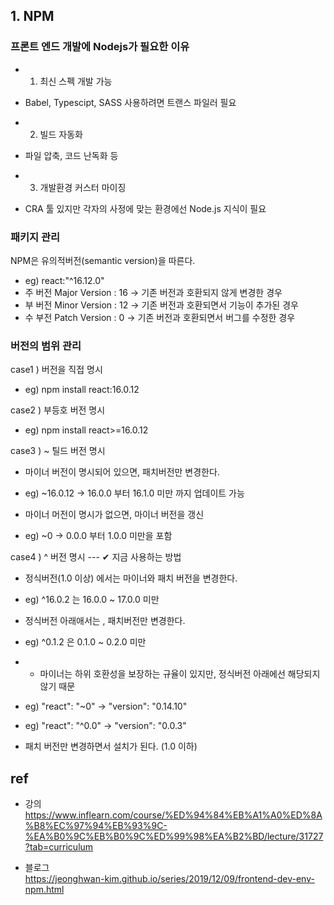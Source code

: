 
## 1. NPM

### 프론트 엔드 개발에 Nodejs가 필요한 이유
- 1. 최신 스펙 개발 가능  
- Babel, Typescipt, SASS 사용하려면 트랜스 파일러 필요  

- 2. 빌드 자동화
- 파일 압축, 코드 난독화 등  

- 3. 개발환경 커스터 마이징  
- CRA 툴 있지만 각자의 사정에 맞는 환경에선 Node.js 지식이 필요  

### 패키지 관리  

NPM은 유의적버전(semantic version)을 따른다.
- eg) react:"^16.12.0"  
- 주 버전 Major Version : 16    -> 기존 버전과 호환되지 않게 변경한 경우
- 부 버전 Minor Version : 12    -> 기존 버전과 호환되면서 기능이 추가된 경우
- 수 부전 Patch  Version : 0     -> 기존 버전과 호환되면서 버그를 수정한 경우  

### 버전의 범위 관리
case1 ) 버전을 직접 명시  
- eg) npm install react:16.0.12  

case2 ) 부등호 버전 명시  
- eg) npm install react>=16.0.12  

case3 ) ~ 틸드 버전 명시  

- 마이너 버전이 명시되어 있으면, 패치버전만 변경한다.  
- eg) ~16.0.12 -> 16.0.0 부터 16.1.0 미만 까지 업데이트 가능  


- 마이너 머전이 명시가 없으면, 마이너 버전을 갱신  
- eg) ~0 -> 0.0.0 부터 1.0.0 미만을 포함


case4 ) ^ 버전 명시 --- ✔ 지금 사용하는 방법  
- 정식버전(1.0 이상) 에서는 마이너와 패치 버전을 변경한다.  
- eg) ^16.0.2 는 16.0.0 ~ 17.0.0 미만 

- 정식버전 아래애서는 , 패치버전만 변경한다.   
- eg) ^0.1.2 은  0.1.0 ~ 0.2.0 미만  
- * 마이너는 하위 호환성을 보장하는 규율이 있지만, 정식버전 아래에선 해당되지 않기 때문  

- eg)   "react": "~0" ->  "version": "0.14.10"    
- eg)   "react": "^0.0" ->  "version": "0.0.3"  
- 패치 버전만 변경하면서 설치가 된다. (1.0 이하)  


## ref
- 강의  
https://www.inflearn.com/course/%ED%94%84%EB%A1%A0%ED%8A%B8%EC%97%94%EB%93%9C-%EA%B0%9C%EB%B0%9C%ED%99%98%EA%B2%BD/lecture/31727?tab=curriculum

- 블로그  
https://jeonghwan-kim.github.io/series/2019/12/09/frontend-dev-env-npm.html
